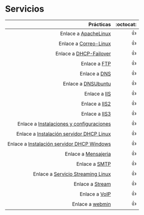 # Servicios

| Prácticas   |              :octocat: |
|----------------:|------:|
| Enlace a [ApacheLinux](https://github.com/adaanp/Servicios/tree/master/Prácticas/ApacheLinux) |  :+1: |
| Enlace a [Correo-Linux](https://github.com/adaanp/Servicios/tree/master/Prácticas/Correo-Linux) |  :+1: |
| Enlace a [DHCP-Failover](https://github.com/adaanp/Serviciosp/tree/master/Prácticas/DHCP-Failover) |  :+1: |
| Enlace a [FTP](https://github.com/adaanp/Servicios/tree/master/Prácticas/FTP) |  :+1: |
| Enlace a [DNS](https://github.com/adaanp/Servicios/tree/master/Prácticas/DNS) |  :+1: |
| Enlace a [DNSUbuntu](https://github.com/adaanp/Servicios/tree/master/Prácticas/DNSUbuntu) |  :+1: |
| Enlace a [IIS](https://github.com/adaanp/Servicios/tree/master/Prácticas/IIS) |  :+1: |
| Enlace a [IIS2](https://github.com/adaanp/Servicios/tree/master/Prácticas/IIS2) |  :+1: |
| Enlace a [IIS3](https://github.com/adaanp/Servicios/tree/master/Prácticas/IIS3) |  :+1: |
| Enlace a [Instalaciones y configuraciones](https://github.com/adaanp/Servicios/tree/master/Prácticas/Instalaciones%20y%20configuraciones) |  :+1: |
| Enlace a [Instalación servidor DHCP Linux](https://github.com/adaanp/Servicios/tree/master/Prácticas/Instalación%20%servidor%20%DHCP%20%Linux) |  :+1: |
| Enlace a [Instalación servidor DHCP Windows](https://github.com/adaanp/Servicios/tree/master/Prácticas/Instalación%20%servidor%20%DHCP%20%Windows) |  :+1: |
| Enlace a [Mensajeria](https://github.com/adaanp/Servicios/tree/master/Prácticas/Mensajeria) |  :+1: |
| Enlace a [SMTP](https://github.com/adaanp/Servicios/tree/master/Prácticas/SMTP) |  :+1: |
| Enlace a [Servicio Streaming Linux](https://github.com/adaanp/Servicios/tree/master/Prácticas/Servicio%20%Streaming%20%Linux) |  :+1: |
| Enlace a [Stream](https://github.com/adaanp/Servicios/tree/master/Prácticas/Stream) |  :+1: |
| Enlace a [VoIP](https://github.com/adaanp/Servicios/tree/master/Prácticas/VoIP) |  :+1: |
| Enlace a [webmin](https://github.com/adaanp/Servicios/tree/master/Prácticas/webmin) |  :+1: |